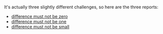 It's actually three slightly different challenges, so here are the three reports:

- [difference must not be zero](/pbt-libraries/americium/reports/difference_must_not_be_zero.md)
- [difference must not be one](/pbt-libraries/americium/reports/difference_must_not_be_one.md)
- [difference must not be small](/pbt-libraries/americium/reports/difference_must_not_be_small.md)
